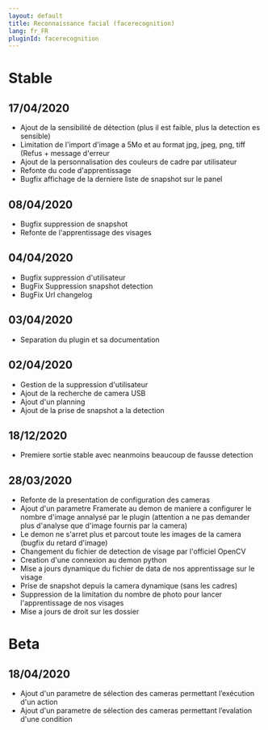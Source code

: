 ```yaml
---
layout: default
title: Reconnaissance facial (facerecognition)
lang: fr_FR
pluginId: facerecognition
---
```


# Stable
## 17/04/2020
* Ajout de la sensibilité de détection (plus il est faible, plus la detection es sensible) 
* Limitation de l'import d'image a  5Mo et au format jpg, jpeg, png, tiff (Refus + message d'erreur
* Ajout de la personnalisation des couleurs de cadre par utilisateur
* Refonte du code d'apprentissage
* Bugfix affichage de la derniere liste de snapshot sur le panel
## 08/04/2020
* Bugfix suppression de snapshot
* Refonte de l'apprentissage des visages
## 04/04/2020
* Bugfix suppression d'utilisateur
* BugFix Suppression snapshot detection
* BugFix Url changelog
## 03/04/2020
* Separation du plugin et sa documentation
## 02/04/2020
* Gestion de la suppression d'utilisateur
* Ajout de la recherche de camera USB
* Ajout d'un planning
* Ajout de la prise de snapshot a la detection
## 18/12/2020
* Premiere sortie stable avec neanmoins beaucoup de fausse detection
## 28/03/2020
* Refonte de la presentation de configuration des cameras
* Ajout d'un parametre Framerate au demon de maniere a configurer le nombre d'image annalysé par le plugin (attention a ne pas demander plus d'analyse que d'image fournis par la camera)
* Le demon ne s'arret plus et parcout toute les images de la camera (bugfix du retard d'image)
* Changement du fichier de detection de visage par l'officiel OpenCV
* Creation d'une connexion au demon python
* Mise a jours dynamique du fichier de data de nos apprentissage sur le visage
* Prise de snapshot depuis la camera dynamique (sans les cadres)
* Suppression de la limitation du nombre de photo pour lancer l'apprentissage de nos visages
* Mise a jours de droit sur les dossier
# Beta
## 18/04/2020
* Ajout d'un parametre de sélection des cameras permettant l’exécution d'un action
* Ajout d'un parametre de sélection des cameras permettant l’evalation d'une condition
